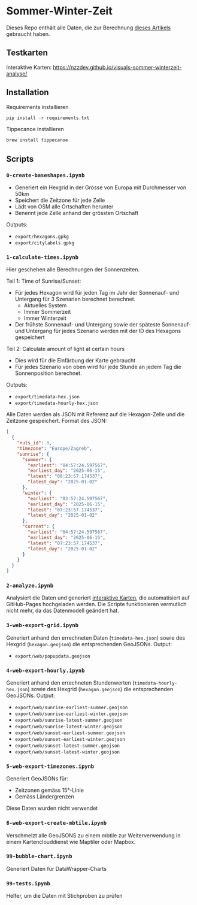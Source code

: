 # Sommer-Winter-Zeit
Dieses Repo enthält alle Daten, die zur Berechnung [dieses Artikels](https://www.nzz.ch/-ld.1877525) gebraucht haben.

## Testkarten
Interaktive Karten: https://nzzdev.github.io/visuals-sommer-winterzeit-analyse/

## Installation
Requirements installieren
```python
pip install -r requirements.txt
```
Tippecanoe installieren
```bash
brew install tippecanoe
```

## Scripts
### `0-create-baseshapes.ipynb`
* Generiert ein Hexgrid in der Grösse von Europa mit Durchmesser von 50km
* Speichert die Zeitzone für jede Zelle
* Lädt von OSM alle Ortschaften herunter
* Benennt jede Zelle anhand der grössten Ortschaft

Outputs: 
* `export/hexagons.gpkg`
* `export/citylabels.gpkg`

### `1-calculate-times.ipynb`
Hier geschehen alle Berechnungen der Sonnenzeiten.

Teil 1: Time of Sunrise/Sunset:
* Für jedes Hexagon wird für jeden Tag im Jahr der Sonnenauf- und Untergang für 3 Szenarien berechnet berechnet.
  * Aktuelles System
  * Immer Sommerzeit
  * Immer Winterzeit
* Der frühste Sonnenauf- und Untergang sowie der späteste Sonnenauf- und Untergang für jedes Szenario werden mit der ID des Hexagons gespeichert

Teil 2: Calculate amount of light at certain hours
* Dies wird für die Einfärbung der Karte gebraucht
* Für jedes Szenario von oben wird für jede Stunde an jedem Tag die Sonnenposition berechnet.

Outputs:
* `export/timedata-hex.json`
* `export/timedata-hourly-hex.json`

Alle Daten werden als JSON mit Referenz auf die Hexagon-Zelle und die Zeitzone gespeichert. Format des JSON:
```json
[
  {
    "nuts_id": 0,
    "timezone": "Europe/Zagreb",
    "sunrise": {
      "summer": {
        "earliest": "04:57:24.597567",
        "earliest_day": "2025-06-15",
        "latest": "08:23:57.174537",
        "latest_day": "2025-01-02"
      },
      "winter": {
        "earliest": "03:57:24.597567",
        "earliest_day": "2025-06-15",
        "latest": "07:23:57.174537",
        "latest_day": "2025-01-02"
      },
      "current": {
        "earliest": "04:57:24.597567",
        "earliest_day": "2025-06-15",
        "latest": "07:23:57.174537",
        "latest_day": "2025-01-02"
      }
    }
  }
]
```

### `2-analyze.ipynb`
Analysiert die Daten und generiert [interaktive Karten](https://nzzdev.github.io/visuals-sommer-winterzeit-analyse/), die automatisiert auf GitHub-Pages hochgeladen werden. Die Scripte funktionieren vermutlich nicht mehr, da das Datenmodell geändert hat.

### `3-web-export-grid.ipynb`
Generiert anhand den errechneten Daten (`timedata-hex.json`) sowie des Hexgrid (`hexagon.geojson`) die entsprechenden GeoJSONs.
Output:
* `export/web/popupdata.geojson`

### `4-web-export-hourly.ipynb`
Generiert anhand den errechneten Stundenwerten (`timedata-hourly-hex.json`) sowie des Hexgrid (`hexagon.geojson`) die entsprechenden GeoJSONs.
Output:
* `export/web/sunrise-earliest-summer.geojson`
* `export/web/sunrise-earliest-winter.geojson`
* `export/web/sunrise-latest-summer.geojson`
* `export/web/sunrise-latest-winter.geojson`
* `export/web/sunset-earliest-summer.geojson`
* `export/web/sunset-earliest-winter.geojson`
* `export/web/sunset-latest-summer.geojson`
* `export/web/sunset-latest-winter.geojson`

### `5-web-export-timezones.ipynb`
Generiert GeoJSONs für:
* Zeitzonen gemäss 15°-Linie
* Gemäss Ländergrenzen

Diese Daten wurden nicht verwendet

### `6-web-export-create-mbtile.ipynb`
Verschmelzt alle GeoJSONS zu einem mbtile zur Weiterverwendung in einem Kartenclouddienst wie Maptiler oder Mapbox.

### `99-bubble-chart.ipynb`
Generiert Daten für DataWrapper-Charts

### `99-tests.ipynb`
Helfer, um die Daten mit Stichproben zu prüfen

